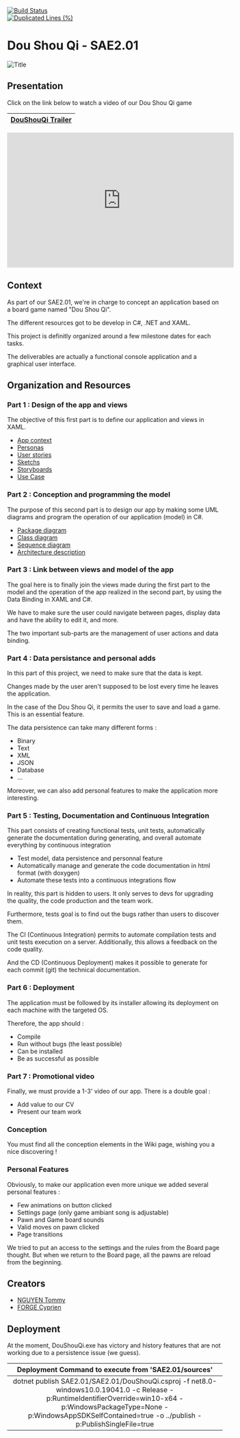 [![Build Status](https://codefirst.iut.uca.fr/api/badges/cyprien.forge/SAE2.01/status.svg)](https://codefirst.iut.uca.fr/cyprien.forge/SAE2.01)  
[![Duplicated Lines (%)](https://codefirst.iut.uca.fr/sonar/api/project_badges/measure?project=SAE201&metric=duplicated_lines_density&token=f95119286a2026a0c4863eec53ce412523335144)](https://codefirst.iut.uca.fr/sonar/dashboard?id=SAE201)

# Dou Shou Qi - SAE2.01

![Title](Images/DouShouQi_Title.png)

## Presentation

Click on the link below to watch a video of our Dou Shou Qi game

| [DouShouQi Trailer](https://opencast.dsi.uca.fr/paella/ui/watch.html?id=e553be22-2ce0-4ab7-b346-0dd5f9f4b6ac) |
| -- |

<iframe src="https://opencast.dsi.uca.fr/paella/ui/watch.html?id=e553be22-2ce0-4ab7-b346-0dd5f9f4b6ac" width="530" height="315" frameborder="0" scrolling="no" marginwidth="0" marginheight="0" allowfullscreen="true" webkitallowfullscreen="true" mozallowfullscreen="true" allowfullscreen> </iframe>


## Context

As part of our SAE2.01, we're in charge to concept an application based on a board game named "Dou Shou Qi".

The different resources got to be develop in C#, .NET and XAML.

This project is definitly organized around a few milestone dates for each tasks.

The deliverables are actually a functional console application and a graphical user interface.

## Organization and Resources

### Part 1 : Design of the app and views

The objective of this first part is to define our application and views in XAML.

* [App context](https://codefirst.iut.uca.fr/git/cyprien.forge/SAE2.01/wiki/Contexte)
* [Personas](https://codefirst.iut.uca.fr/git/cyprien.forge/SAE2.01/wiki/Personas)
* [User stories](https://codefirst.iut.uca.fr/git/cyprien.forge/SAE2.01/wiki/Personas)
* [Sketchs](https://codefirst.iut.uca.fr/git/cyprien.forge/SAE2.01/wiki/Sketch)
* [Storyboards](https://codefirst.iut.uca.fr/git/cyprien.forge/SAE2.01/wiki/Storyboard)
* [Use Case](https://codefirst.iut.uca.fr/git/cyprien.forge/SAE2.01/wiki/Diagramme-de-cas-d%27utilisation)

### Part 2 : Conception and programming the model

The purpose of this second part is to design our app by making some UML diagrams and program the operation of our application (model) in C#.

* [Package diagram](https://codefirst.iut.uca.fr/git/cyprien.forge/SAE2.01/wiki/Diagramme-de-paquetage)
* [Class diagram](https://codefirst.iut.uca.fr/git/cyprien.forge/SAE2.01/wiki/Diagramme-de-classe)
* [Sequence diagram](https://codefirst.iut.uca.fr/git/cyprien.forge/SAE2.01/wiki/Diagramme-de-s%C3%A9quence)
* [Architecture description](https://codefirst.iut.uca.fr/git/cyprien.forge/SAE2.01/wiki/Description-de-l%27architecture-de-l%27application)

### Part 3 : Link between views and model of the app

The goal here is to finally join the views made during the first part to the model and the operation of the app realized in the second part, by using the Data Binding in XAML and C#.

We have to make sure the user could navigate between pages, display data and have the ability to edit it, and more.

The two important sub-parts are the management of user actions and data binding.  

### Part 4 : Data persistance and personal adds

In this part of this project, we need to make sure that the data is kept. 

Changes made by the user aren't supposed to be lost every time he leaves the application.

In the case of the Dou Shou Qi, it permits the user to save and load a game. This is an essential feature.

The data persistence can take many different forms : 

* Binary
* Text
* XML
* JSON
* Database
* ...

Moreover, we can also add personal features to make the application more interesting.

### Part 5 : Testing, Documentation and Continuous Integration

This part consists of creating functional tests, unit tests, automatically generate the documentation during generating, and overall automate everything by continuous integration 

* Test model, data persistence and personnal feature
* Automatically manage and generate  the code documentation in html format (with doxygen) 
* Automate these tests into a continuous integrations flow

In reality, this part is hidden to users.
It only serves to devs for upgrading the quality, the code production and the team work.

Furthermore, tests goal is to find out the bugs rather than users to discover them. 

The CI (Continuous Integration) permits to automate compilation tests and unit tests execution on a server. Additionally, this allows a feedback on the code quality.

And the CD (Continuous Deployment) makes it possible to generate for each commit (git) the technical documentation.

### Part 6 : Deployment

The application must be followed by its installer allowing its deployment on each machine with the targeted OS.

Therefore, the app should :

* Compile
* Run without bugs (the least possible)
* Can be installed
* Be as successful as possible

### Part 7 : Promotional video

Finally, we must provide a 1-3' video of our app. There is a double goal :

* Add value to our CV
* Present our team work

### Conception

You must find all the conception elements in the Wiki page, wishing you a nice discovering !

### Personal Features

Obviously, to make our application even more unique we added several personal features :

- Few animations on button clicked
- Settings page (only game ambiant song is adjustable)
- Pawn and Game board sounds
- Valid moves on pawn clicked
- Page transitions

We tried to put an access to the settings and the rules from the Board page thought.
But when we return to the Board page, all the pawns are reload from the beginning.

## Creators

* [NGUYEN Tommy](https://codefirst.iut.uca.fr/git/tommy.nguyen2)
* [FORGE Cyprien](https://codefirst.iut.uca.fr/git/cyprien.forge)

## Deployment

At the moment, DouShouQi.exe has victory and history features that are not working due to a persistence issue (we guess).

| Deployment Command to execute from 'SAE2.01/sources' |
| :--------: |
| dotnet publish SAE2.01/SAE2.01/DouShouQi.csproj -f net8.0-windows10.0.19041.0 -c Release -p:RuntimeIdentifierOverride=win10-x64 -p:WindowsPackageType=None -p:WindowsAppSDKSelfContained=true -o ../publish -p:PublishSingleFile=true |
